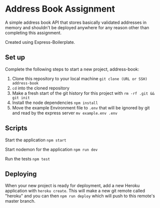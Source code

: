 # Address Book Assignment

A simple address book API that stores basically validated addresses in memory and shouldn't be deployed anywhere for any reason other than completing this assignment.

Created using Express-Boilerplate.

## Set up

Complete the following steps to start a new project, address-book:

1. Clone this repository to your local machine `git clone (URL or SSH) address-book`
2. `cd` into the cloned repository
3. Make a fresh start of the git history for this project with `rm -rf .git && git init`
4. Install the node dependencies `npm install`
5. Move the example Environment file to `.env` that will be ignored by git and read by the express server `mv example.env .env`

## Scripts

Start the application `npm start`

Start nodemon for the application `npm run dev`

Run the tests `npm test`

## Deploying

When your new project is ready for deployment, add a new Heroku application with `heroku create`. This will make a new git remote called "heroku" and you can then `npm run deploy` which will push to this remote's master branch.
